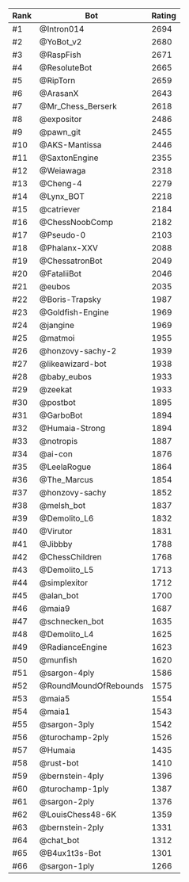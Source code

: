 Rank|Bot|Rating
---|---|---
#1|@Intron014|2694
#2|@YoBot_v2|2680
#3|@RaspFish|2671
#4|@ResoluteBot|2665
#5|@RipTorn|2659
#6|@ArasanX|2643
#7|@Mr_Chess_Berserk|2618
#8|@expositor|2486
#9|@pawn_git|2455
#10|@AKS-Mantissa|2446
#11|@SaxtonEngine|2355
#12|@Weiawaga|2318
#13|@Cheng-4|2279
#14|@Lynx_BOT|2218
#15|@catriever|2184
#16|@ChessNoobComp|2182
#17|@Pseudo-0|2103
#18|@Phalanx-XXV|2088
#19|@ChessatronBot|2049
#20|@FataliiBot|2046
#21|@eubos|2035
#22|@Boris-Trapsky|1987
#23|@Goldfish-Engine|1969
#24|@jangine|1969
#25|@matmoi|1955
#26|@honzovy-sachy-2|1939
#27|@likeawizard-bot|1938
#28|@baby_eubos|1933
#29|@zeekat|1933
#30|@postbot|1895
#31|@GarboBot|1894
#32|@Humaia-Strong|1894
#33|@notropis|1887
#34|@ai-con|1876
#35|@LeelaRogue|1864
#36|@The_Marcus|1854
#37|@honzovy-sachy|1852
#38|@melsh_bot|1837
#39|@Demolito_L6|1832
#40|@Virutor|1831
#41|@Jibbby|1788
#42|@ChessChildren|1768
#43|@Demolito_L5|1713
#44|@simplexitor|1712
#45|@alan_bot|1700
#46|@maia9|1687
#47|@schnecken_bot|1635
#48|@Demolito_L4|1625
#49|@RadianceEngine|1623
#50|@munfish|1620
#51|@sargon-4ply|1586
#52|@RoundMoundOfRebounds|1575
#53|@maia5|1554
#54|@maia1|1543
#55|@sargon-3ply|1542
#56|@turochamp-2ply|1526
#57|@Humaia|1435
#58|@rust-bot|1410
#59|@bernstein-4ply|1396
#60|@turochamp-1ply|1387
#61|@sargon-2ply|1376
#62|@LouisChess48-6K|1359
#63|@bernstein-2ply|1331
#64|@chat_bot|1312
#65|@B4ux1t3s-Bot|1301
#66|@sargon-1ply|1266
